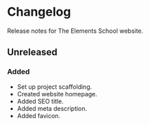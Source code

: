 # Changelog

Release notes for The Elements School website.



## Unreleased

### Added
- Set up project scaffolding.
- Created website homepage.
- Added SEO title.
- Added meta description.
- Added favicon.
